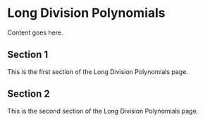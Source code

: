 # Long Division Polynomials

Content goes here.

## Section 1

This is the first section of the Long Division Polynomials page.

## Section 2

This is the second section of the Long Division Polynomials page.

